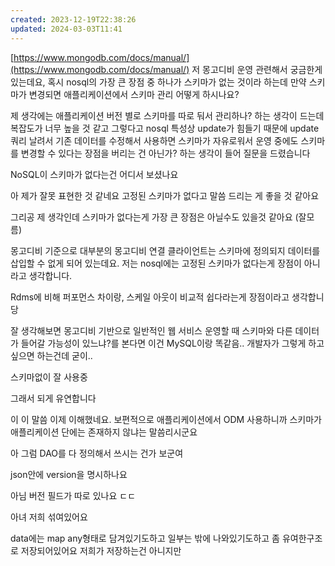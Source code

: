 ```yaml
---
created: 2023-12-19T22:38:26
updated: 2024-03-03T11:41
---
```


[https://www.mongodb.com/docs/manual/](https://www.mongodb.com/docs/manual/)
저 몽고디비 운영 관련해서 궁금한게 있는데요, 혹시 nosql의 가장 큰 장점 중 하나가 스키마가 없는 것이라 하는데 만약 스키마가 변경되면 애플리케이션에서 스키마 관리 어떻게 하시나요?

제 생각에는 애플리케이션 버전 별로 스키마를 따로 둬서 관리하나? 하는 생각이 드는데 복잡도가 너무 높을 것 같고 그렇다고 nosql 특성상 update가 힘들기 때문에 update 쿼리 날려서 기존 데이터를 수정해서 사용하면 스키마가 자유로워서 운영 중에도 스키마를 변경할 수 있다는 장점을 버리는 건 아닌가? 하는 생각이 들어 질문을 드렸습니다

NoSQL이 스키마가 없다는건 어디서 보셨나요

아 제가 잘못 표현한 것 같네요 고정된 스키마가 없다고 말씀 드리는 게 좋을 것 같아요

그리공 제 생각인데 스키마가 없다는게 가장 큰 장점은 아닐수도 있을것 같아요 (잘모름)

몽고디비 기준으로 대부분의 몽고디비 연결 클라이언트는 스키마에 정의되지 데이터를 삽입할 수 없게 되어 있는데요. 저는 nosql에는 고정된 스키마가 없다는게 장점이 아니라고 생각합니다.

Rdms에 비해 퍼포먼스 차이랑, 스케일 아웃이 비교적 쉽다라는게 장점이라고 생각합니당

잘 생각해보면 몽고디비 기반으로 일반적인 웹 서비스 운영할 때 스키마와 다른 데이터가 들어갈 가능성이 있느냐?를 본다면 이건 MySQL이랑 똑같음.. 개발자가 그렇게 하고 싶으면 하는건데 굳이..

스키마없이 잘 사용중

그래서 되게 유연합니다

이 이 말씀 이제 이해했네요. 보편적으로 애플리케이션에서 ODM 사용하니까 스키마가 애플리케이션 단에는 존재하지 않냐는 말씀리시군요

아 그럼 DAO를 다 정의해서 쓰시는 건가 보군여

json안에 version을 명시하나요

아님 버전 필드가 따로 있나요 ㄷㄷ

아녀 저희 섞여있어요

data에는 map any형태로 담겨있기도하고
일부는 밖에 나와있기도하고 좀 유여한구조로 저장되어있어요
저희가 저장하는건 아니지만
